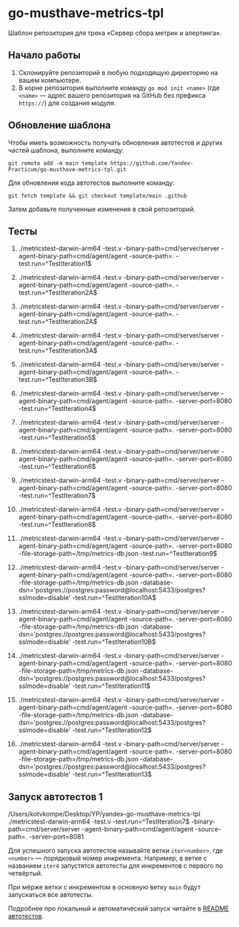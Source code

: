 # go-musthave-metrics-tpl

Шаблон репозитория для трека «Сервер сбора метрик и алертинга».

## Начало работы

1. Склонируйте репозиторий в любую подходящую директорию на вашем компьютере.
2. В корне репозитория выполните команду `go mod init <name>` (где `<name>` — адрес вашего репозитория на GitHub без префикса `https://`) для создания модуля.

## Обновление шаблона

Чтобы иметь возможность получать обновления автотестов и других частей шаблона, выполните команду:

```
git remote add -m main template https://github.com/Yandex-Practicum/go-musthave-metrics-tpl.git
```

Для обновления кода автотестов выполните команду:

```
git fetch template && git checkout template/main .github
```

Затем добавьте полученные изменения в свой репозиторий.

## Тесты

1. ./metricstest-darwin-arm64 -test.v -binary-path=cmd/server/server -agent-binary-path=cmd/agent/agent -source-path=. -test.run=^TestIteration1$

2. ./metricstest-darwin-arm64 -test.v -binary-path=cmd/server/server -agent-binary-path=cmd/agent/agent -source-path=. -test.run=^TestIteration2A$

3. ./metricstest-darwin-arm64 -test.v -binary-path=cmd/server/server -agent-binary-path=cmd/agent/agent -source-path=. -test.run=^TestIteration2A$

4. ./metricstest-darwin-arm64 -test.v -binary-path=cmd/server/server -agent-binary-path=cmd/agent/agent -source-path=. -test.run=^TestIteration3A$

5. ./metricstest-darwin-arm64 -test.v -binary-path=cmd/server/server -agent-binary-path=cmd/agent/agent -source-path=. -test.run=^TestIteration3B$

6. ./metricstest-darwin-arm64 -test.v -binary-path=cmd/server/server -agent-binary-path=cmd/agent/agent -source-path=. -server-port=8080 -test.run=^TestIteration4$

7. ./metricstest-darwin-arm64 -test.v -binary-path=cmd/server/server -agent-binary-path=cmd/agent/agent -source-path=. -server-port=8080 -test.run=^TestIteration5$

8. ./metricstest-darwin-arm64 -test.v -binary-path=cmd/server/server -agent-binary-path=cmd/agent/agent -source-path=. -server-port=8080 -test.run=^TestIteration6$

9. ./metricstest-darwin-arm64 -test.v -binary-path=cmd/server/server -agent-binary-path=cmd/agent/agent -source-path=. -server-port=8080 -test.run=^TestIteration7$

10. ./metricstest-darwin-arm64 -test.v -binary-path=cmd/server/server -agent-binary-path=cmd/agent/agent -source-path=. -server-port=8080 -test.run=^TestIteration8$

11. ./metricstest-darwin-arm64 -test.v -binary-path=cmd/server/server -agent-binary-path=cmd/agent/agent -source-path=. -server-port=8080 -file-storage-path=/tmp/metrics-db.json -test.run=^TestIteration9$

12. ./metricstest-darwin-arm64 -test.v -binary-path=cmd/server/server -agent-binary-path=cmd/agent/agent -source-path=. -server-port=8080 -file-storage-path=/tmp/metrics-db.json -database-dsn='postgres://postgres:password@localhost:5433/postgres?sslmode=disable' -test.run=^TestIteration10A$

13. ./metricstest-darwin-arm64 -test.v -binary-path=cmd/server/server -agent-binary-path=cmd/agent/agent -source-path=. -server-port=8080 -file-storage-path=/tmp/metrics-db.json -database-dsn='postgres://postgres:password@localhost:5433/postgres?sslmode=disable' -test.run=^TestIteration10B$

14. ./metricstest-darwin-arm64 -test.v -binary-path=cmd/server/server -agent-binary-path=cmd/agent/agent -source-path=. -server-port=8080 -file-storage-path=/tmp/metrics-db.json -database-dsn='postgres://postgres:password@localhost:5433/postgres?sslmode=disable' -test.run=^TestIteration11$

15. ./metricstest-darwin-arm64 -test.v -binary-path=cmd/server/server -agent-binary-path=cmd/agent/agent -source-path=. -server-port=8080 -file-storage-path=/tmp/metrics-db.json -database-dsn='postgres://postgres:password@localhost:5433/postgres?sslmode=disable' -test.run=^TestIteration12$

16. ./metricstest-darwin-arm64 -test.v -binary-path=cmd/server/server -agent-binary-path=cmd/agent/agent -source-path=. -server-port=8080 -file-storage-path=/tmp/metrics-db.json -database-dsn='postgres://postgres:password@localhost:5433/postgres?sslmode=disable' -test.run=^TestIteration13$

## Запуск автотестов 1

/Users/kotvkompe/Desktop/YP/yandex-go-musthave-metrics-tpl
./metricstest-darwin-arm64 -test.v -test.run=^TestIteration7$ -binary-path=cmd/server/server -agent-binary-path=cmd/agent/agent -source-path=. -server-port=8081

Для успешного запуска автотестов называйте ветки `iter<number>`, где `<number>` — порядковый номер инкремента. Например, в ветке с названием `iter4` запустятся автотесты для инкрементов с первого по четвёртый.

При мёрже ветки с инкрементом в основную ветку `main` будут запускаться все автотесты.

Подробнее про локальный и автоматический запуск читайте в [README автотестов](https://github.com/Yandex-Practicum/go-autotests).
